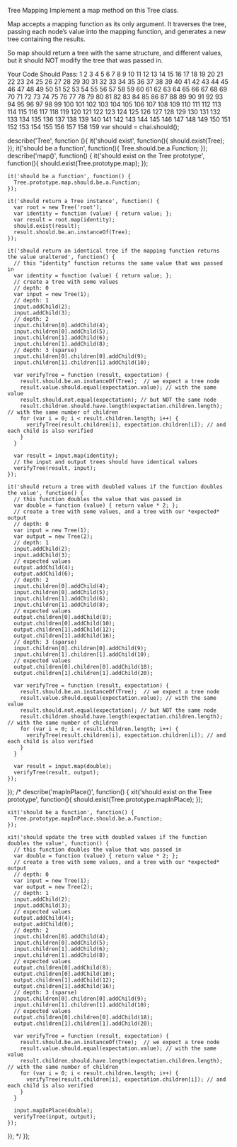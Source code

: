 Tree Mapping
Implement a map method on this Tree class.

Map accepts a mapping function as its only argument. It traverses the tree, passing each node’s value into the mapping function, and generates a new tree containing the results.

So map should return a tree with the same structure, and different values, but it should NOT modify the tree that was passed in.

Your Code Should Pass:
1
2
3
4
5
6
7
8
9
10
11
12
13
14
15
16
17
18
19
20
21
22
23
24
25
26
27
28
29
30
31
32
33
34
35
36
37
38
39
40
41
42
43
44
45
46
47
48
49
50
51
52
53
54
55
56
57
58
59
60
61
62
63
64
65
66
67
68
69
70
71
72
73
74
75
76
77
78
79
80
81
82
83
84
85
86
87
88
89
90
91
92
93
94
95
96
97
98
99
100
101
102
103
104
105
106
107
108
109
110
111
112
113
114
115
116
117
118
119
120
121
122
123
124
125
126
127
128
129
130
131
132
133
134
135
136
137
138
139
140
141
142
143
144
145
146
147
148
149
150
151
152
153
154
155
156
157
158
159
var should = chai.should();

describe('Tree', function (){
  it('should exist', function(){
    should.exist(Tree);
  });
  it('should be a function', function(){
    Tree.should.be.a.Function;
  });
  describe('map()', function() {
    it('should exist on the Tree prototype', function(){
      should.exist(Tree.prototype.map);
    });

    it('should be a function', function() {
      Tree.prototype.map.should.be.a.Function;
    });

    it('should return a Tree instance', function() {
      var root = new Tree('root');
      var identity = function (value) { return value; };
      var result = root.map(identity);
      should.exist(result);
      result.should.be.an.instanceOf(Tree);
    });

    it('should return an identical tree if the mapping function returns the value unaltered', function() {
      // this "identity" function returns the same value that was passed in
      var identity = function (value) { return value; };
      // create a tree with some values
      // depth: 0
      var input = new Tree(1);
      // depth: 1
      input.addChild(2);
      input.addChild(3);
      // depth: 2
      input.children[0].addChild(4);
      input.children[0].addChild(5);
      input.children[1].addChild(6);
      input.children[1].addChild(8);
      // depth: 3 (sparse)
      input.children[0].children[0].addChild(9);
      input.children[1].children[1].addChild(10);

      var verifyTree = function (result, expectation) {
        result.should.be.an.instanceOf(Tree);  // we expect a tree node
        result.value.should.equal(expectation.value); // with the same value
        result.should.not.equal(expectation); // but NOT the same node
        result.children.should.have.length(expectation.children.length); // with the same number of children
        for (var i = 0; i < result.children.length; i++) {
          verifyTree(result.children[i], expectation.children[i]); // and each child is also verified
        }
      }

      var result = input.map(identity);
      // the input and output trees should have identical values
      verifyTree(result, input);
    });

    it('should return a tree with doubled values if the function doubles the value', function() {
      // this function doubles the value that was passed in
      var double = function (value) { return value * 2; };
      // create a tree with some values, and a tree with our *expected* output
      // depth: 0
      var input = new Tree(1);
      var output = new Tree(2);
      // depth: 1
      input.addChild(2);
      input.addChild(3);
      // expected values
      output.addChild(4);
      output.addChild(6);
      // depth: 2
      input.children[0].addChild(4);
      input.children[0].addChild(5);
      input.children[1].addChild(6);
      input.children[1].addChild(8);
      // expected values
      output.children[0].addChild(8);
      output.children[0].addChild(10);
      output.children[1].addChild(12);
      output.children[1].addChild(16);
      // depth: 3 (sparse)
      input.children[0].children[0].addChild(9);
      input.children[1].children[1].addChild(10);
      // expected values
      output.children[0].children[0].addChild(18);
      output.children[1].children[1].addChild(20);

      var verifyTree = function (result, expectation) {
        result.should.be.an.instanceOf(Tree);  // we expect a tree node
        result.value.should.equal(expectation.value); // with the same value
        result.should.not.equal(expectation); // but NOT the same node
        result.children.should.have.length(expectation.children.length); // with the same number of children
        for (var i = 0; i < result.children.length; i++) {
          verifyTree(result.children[i], expectation.children[i]); // and each child is also verified
        }
      }

      var result = input.map(double);
      verifyTree(result, output);
    });
  });
/*
  describe('mapInPlace()', function() {
    xit('should exist on the Tree prototype', function(){
      should.exist(Tree.prototype.mapInPlace);
    });

    xit('should be a function', function() {
      Tree.prototype.mapInPlace.should.be.a.Function;
    });

    xit('should update the tree with doubled values if the function doubles the value', function() {
      // this function doubles the value that was passed in
      var double = function (value) { return value * 2; };
      // create a tree with some values, and a tree with our *expected* output
      // depth: 0
      var input = new Tree(1);
      var output = new Tree(2);
      // depth: 1
      input.addChild(2);
      input.addChild(3);
      // expected values
      output.addChild(4);
      output.addChild(6);
      // depth: 2
      input.children[0].addChild(4);
      input.children[0].addChild(5);
      input.children[1].addChild(6);
      input.children[1].addChild(8);
      // expected values
      output.children[0].addChild(8);
      output.children[0].addChild(10);
      output.children[1].addChild(12);
      output.children[1].addChild(16);
      // depth: 3 (sparse)
      input.children[0].children[0].addChild(9);
      input.children[1].children[1].addChild(10);
      // expected values
      output.children[0].children[0].addChild(18);
      output.children[1].children[1].addChild(20);

      var verifyTree = function (result, expectation) {
        result.should.be.an.instanceOf(Tree);  // we expect a tree node
        result.value.should.equal(expectation.value); // with the same value
        result.children.should.have.length(expectation.children.length); // with the same number of children
        for (var i = 0; i < result.children.length; i++) {
          verifyTree(result.children[i], expectation.children[i]); // and each child is also verified
        }
      }

      input.mapInPlace(double);
      verifyTree(input, output);
    });
  });
  */
});

